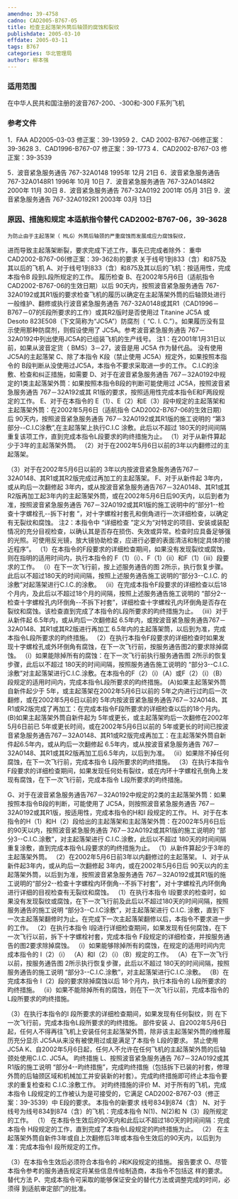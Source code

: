 ```yaml
---
amendno: 39-4758
cadno: CAD2005-B767-05
title: 检查主起落架外筒后轴颈的腐蚀和裂纹
publishdate: 2005-03-10
effdate: 2005-03-11
tags: B767
categories: 华北管理局
author: 柳本强
---
```


### 适用范围 
在中华人民共和国注册的波音767-200、-300和-300 F系列飞机

### 参考文件
1．FAA AD2005-03-03      修正案：39-13959
 2．CAD 2002-B767-06修正案：39-3628
 3．CAD1996-B767-07        修正案：39-1773
 4．CAD2002-B767-03        修正案：39-3539

 5．波音紧急服务通告 767-32A0148  1995年 12月 21日 
 6．波音紧急服务通告 767-32A0148R1     1996年 10月 10日 
 7．波音紧急服务通告 767-32A0148R2     2000年 11月 30日 
 8．波音紧急服务通告 767-32A0192  2001年 05月 31日 
 9．波音紧急服务通告 767-32A0192R1   2003年 03月 13日 


### 原因、措施和规定 本适航指令替代 CAD2002-B767-06，39-3628
    为防止由于主起落架（ MLG）外筒后轴颈的严重腐蚀而发展成应力腐蚀裂纹，
进而导致主起落架断裂，要求完成下述工作，事先已完成者除外： 重申CAD2002-B767-06(修正案：39-3628)的要求 关于线号1到833（含）和875及其以后的飞机 
A、对于线号1到833（含）和875及其以后的飞机：按适用性，完成本指令B
段到L段所规定的工作。 
履历检查 
B、在2002年5月6日（适航指令CAD2002-B767-06的生效日期）以后 90天内，按照波音紧急服务通告 767-32A0192或其R1版的要求检查飞机的履历以确定在主起落架外筒的后轴颈处进行一般维护、翻修或执行波音紧急服务通告 767-32A0148或其R1（CAD1996－B767－07的E段所要求的工作）或其R2版时是否使用过 Titanine JC5A 或 Desoto 823E508（下文简称为“JC5A”）防腐剂（ “C. I. C.”）。如果履历没有显示使用那种防腐剂，则假设使用了 JC5A。参考波音紧急服务通告 767－32A0192中列出使用JC5A的已组装飞机的生产线号。
注1：在2001年1月31日以前，如果从波音定货（ BMS）3－27，波音是用 JC5A
作为替代品。 
  没有使用 JC5A的主起落架 
C、除了本指令 K段（禁止使用 JC5A）规定外，如果按照本指令的 B段判断从没使用过JC5A，本指令不要求采取进一步的工作。 
 C.I.C的涂敷、检查和纠正措施，如需要 
D、对于在波音紧急服务通告 767－32A0192中规定的1类主起落架外筒：如果按照本指令B段的判断可能使用过 JC5A，按照波音紧急服务通告 767－32A192或其 R1版的要求，按照适用性完成本指令E和F两段规定的工作。 
E、对于在本指令的 E（1）、E（2）和E（3）段中规定的主起落架和主起落架外筒：在2002年5月6日（适航指令 CAD2002-B767-06的生效日期）后 90天内，按照波音紧急服务通告 767－32A0192或其R1版的施工说明的 “第3部分--C.I.C涂敷”,在主起落架上执行C.I.C 涂敷。此后以不超过 180天的时间间隔重复该项工作，直到完成本指令L段要求的昀终措施为止。 
（1）对于从新件算起少于3年的主起落架外筒。 
（2）对于在2002年5月6日以前的3年以内翻修过的主起落架。 

（3）对于在2002年5月6日以前的 3年以内按波音紧急服务通告767－32A0148、其R1或其R2版完成过再加工的主起落架。 
F、对于从新件起 3年内，或从昀后一次翻修起 3年内，或从按波音紧急服务通告767－32A0148、其R1或其R2版再加工起3年内的主起落架外筒，或在2002年5月6日后90天内，以后到者为准，按照波音紧急服务通告 767－32A0192或其R1版的施工说明中的“部分1--检查十字螺栓孔--拆下衬套 ”，对十字螺栓衬套孔和倒角进行一次详细检查，以确定有无裂纹和腐蚀。 
注2：本指令中 “详细检查 ”定义为“对特定的项目、安装或装配情况的充分目视检查，以确认其是否存在损伤、失效或异常。检查时应具备足够强的光照。可使用反光镜，放大镜协助检查，应进行必要的表面清洁和制定具体的接近程序”。 
（1）在本指令的F段要求的详细检查期间，如果没有发现裂纹或腐蚀，则在指明的适用时间内，执行本指令的 F（1）（i）、F（1）（ii）和F（1）（iii）段要求的工作。 
（i）在下一次飞行前，按上述服务通告的图 2所示，执行恢复步骤。此后以不超过180天的时间间隔，按照上述服务通告施工说明的“部分3--C.I.C. 的涂敷”对起落架进行C.I.C.的涂敷。 
（ii）在完成本指令F段要求的详细检查以后18个月内，及此后以不超过18个月的间隔，按照上述服务通告施工说明的 “部分2--检查十字螺栓孔内环倒角--不拆下衬套”，详细检查十字螺栓孔内环倒角是否存在裂纹和腐蚀。该检查直到完成了本指令的L段所要求的昀终措施为止。 
（iii）对于从新件起 6.5年内，或从昀后一次翻修起 6.5年内，或按波音紧急服务通告767－32A0148、其R1或其R2版进行再加工 6.5年内的主起落架筒，以后到为准，完成本指令L段所要求的昀终措施。 
（2）在执行本指令F段要求的详细检查时如果发现十字螺栓孔或外环倒角有腐蚀，在下一次飞行前，按服务通告图2的要求除掉腐蚀。 
（i）如果能除掉所有的腐蚀：在下一次飞行前执行服务通告图 2所示的恢复步骤，此后以不超过 180天的时间间隔，按照服务通告施工说明的 “部分3--C.I.C. 涂敷”对主起落架进行C.I.C.涂敷。在本指令的F（2）（i）（A）或F（2）（i）（B）段规定的适用时间内，完成本指令L段所要求的昀终措施。 
  (A)如果主起落架外筒自新件起少于 5年，或主起落架在2002年5月6日以前的 5年之内进行过昀后一次翻修，或在2002年5月6日以前的 5年内按波音紧急服务通告767－32A0148、其R1或R2版完成了再加工：在完成本指令F段所要求的详细检查以后的18个月内。 
  (B)如果主起落架外筒自新件起为 5年或更长，或主起落架昀后一次翻修在2002年5月6日前已 5年或更长时间，或在2002年5月6日以前的 5年或更长的时间已按波音紧急服务通告767－32A0148、其R1或R2版完成再加工：在主起落架外筒自新件起6.5年内，或从昀后一次翻修起 6.5年内，或从按波音紧急服务通告 767－32A0148、其R1或其R2版再加工后6.5年内，以后到为准。 
（ii）如果除不掉任何腐蚀，在下一次飞行前，完成本指令 L段所要求的昀终措施。 
（3）在执行本指令F段要求的详细检查期间，如果发现任何处有裂纹，或在内环十字螺栓孔倒角上发现有腐蚀，在下一次飞行前，完成本指令 L段所要求的昀终措施。 

G、对于在波音紧急服务通告767－32A0192中规定的2类的主起落架外筒：如果按照本指令B段的判断，可能使用了 JC5A，则按照波音紧急服务通告 767－32A0192或其R1版，按适用性，完成本指令的H和I 段规定的工作。
 H、对于在本指令的H（1）和H（2）段给出的主起落架和主起落架外筒：在2002年5月6日后的90天以内，按照波音紧急服务通告 767－32A0192或其R1版的施工说明的 “部分3--C.I.C.涂敷”，对主起落架进行 C.I.C.涂敷，此后以不超过 180天的时间间隔重复涂敷，直到完成本指令L段要求的昀终措施为止。 
（1）从新件算起少于3年的主起落架外筒。 
（2）在2002年5月6日前3年以内翻修过的主起落架。 
I、对于从新件起3年内，或从昀后一次翻修起 3年内，或在2002年5月6日后 90天以内的主起落架外筒，以后到为准，按照波音紧急服务通告 767－32A0192或其R1版的施工说明的“部分2--检查十字螺栓内环倒角--不拆下衬套”，对十字螺栓孔内环倒角进行详细的目视检查有无裂纹和腐蚀。 
（1）在执行本指令 I段要求的检查时，如果没有发现裂纹或腐蚀，在下一次飞行前及此后以不超过180天的时间间隔，按照服务通告的施工说明 “部分3--C.I.C涂敷”，对主起落架进行 C.I.C. 涂敷，直到下一次主起落架翻修时为止。在完成下一次主起落架翻修以后，本指令不要求进一步的工作。 
（2）在执行本指令 I段进行详细检查期间，如果发现有任何腐蚀，在下一次飞行以前，拆下十字螺栓衬套，完成本指令 F段规定的详细检查，并按服务通告的图2要求除掉腐蚀。 
（i）如果能够除掉所有的腐蚀，在规定的适用时间内完成本指令的 I（2）（i）
（A）和I（2）（i）（B）规定的工作。 
（A）在下一次飞行以前，按服务通告图 2所示执行恢复步骤，此后以不超过 180天的时间间隔，按照服务通告的施工说明 “部分3--C.I.C.涂敷”，对主起落架进行C.I.C.涂敷。 
（B）在完成本指令 I（2）段的要求除掉腐蚀以后 18个月内，执行本指令的 L段所要求的昀终措施。 
（ii）如果不能除掉所有的腐蚀，则在下一次飞行以前，完成本指令的 L段所要求的昀终措施。 

（3）在执行本指令的I 段所要求的详细检查期间，如果发现有任何裂纹，则
在下一次飞行前，完成本指令L段所要求的昀终措施。 
部件安装 
J、自2002年5月6日起，任何人不得再往飞机上安装任何主起落架外筒，除非该主起落架外筒的维修履历充分显示 JC5A从来没有被使用过或是满足了本指令 L段的要求。 
  禁止使用 JC5A 
K、自2002年5月6日起，任何人不允许在任何飞机的主起落架外筒的后轴颈处使用C.I.C. JC5A。 
  昀终措施 
L、按照波音紧急服务通告 767－32A0192或其R1版的施工说明 “部分4--昀终措施”，完成昀终措施（包括拆下已装的衬套，修理外筒的后轴颈区域和机械加工并安装新的衬套）。完成昀终措施即可终止本指令要求的重复检查和 C.I.C.涂敷工作。 
对昀终措施的评价 
M、对于所有的飞机，完成本指令 L段规定的工作被认为是可接受的，它满足 CAD2002-B767-03（修正案：39-3539）中 E段的要求。 
本指令的新要求 
线号834到874（含） 
N、对于线号为线号834到874（含）的飞机：完成本指令 N(1)、N(2)和 N（3）段所规定的工作。 
（1）
在本指令生效后的90天内和此后以不超过180天的时间间隔：完成本指令 H段规定的工作，直到完成了本指令L段规定的昀终措施为止。 
（2）
在主起落架外筒自新件3年或自上次翻修后3年或本指令生效后的90天内，以后到为准：完成本指令I 段所规定的工作。

（3）在本指令生效后必须符合本指令的 J和K段规定的措施。 报告要求 O、尽管本指令参考的服务通告规定将某些信息传给制造商，本指令不包括这
样的要求。 
替代方法 
P、完成本指令可采取的能够保证安全的替代方法或调整完成的时间，必须得
到适航审定部门的批准。
